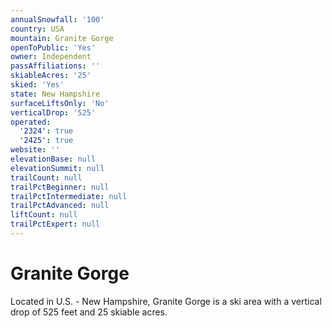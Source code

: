 ```yaml
---
annualSnowfall: '100'
country: USA
mountain: Granite Gorge
openToPublic: 'Yes'
owner: Independent
passAffiliations: ''
skiableAcres: '25'
skied: 'Yes'
state: New Hampshire
surfaceLiftsOnly: 'No'
verticalDrop: '525'
operated:
  '2324': true
  '2425': true
website: ''
elevationBase: null
elevationSummit: null
trailCount: null
trailPctBeginner: null
trailPctIntermediate: null
trailPctAdvanced: null
liftCount: null
trailPctExpert: null
---
```



# Granite Gorge

Located in U.S. - New Hampshire, Granite Gorge is a ski area with a vertical drop of 525 feet and 25 skiable acres.
